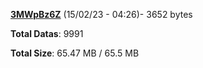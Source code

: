 [**3MWpBz6Z**](/data/3MWpBz6Z.txt) (15/02/23 - 04:26)- 3652 bytes

**Total Datas**: 9991

**Total Size**: 65.47 MB / 65.5 MB